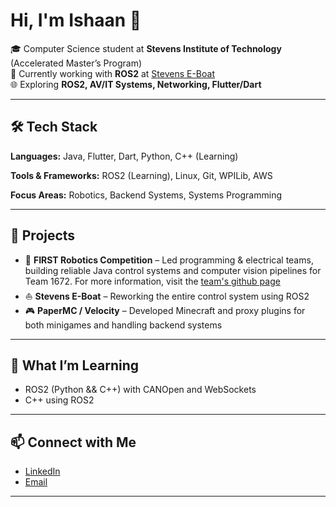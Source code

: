 # Hi, I'm Ishaan 👋  

🎓 Computer Science student at **Stevens Institute of Technology** (Accelerated Master’s Program)  
🤖 Currently working with **ROS2** at [Stevens E-Boat](https://github.com/Stevens-Electric-Boatworks)  
🌐 Exploring  **ROS2, AV/IT Systems, Networking, Flutter/Dart**  

---

## 🛠️ Tech Stack  
**Languages:** Java, Flutter, Dart, Python, C++ (Learning) 

**Tools & Frameworks:** ROS2 (Learning), Linux, Git, WPILib, AWS

**Focus Areas:** Robotics, Backend Systems, Systems Programming 

---

## 🚀 Projects  
- 🔩 **FIRST Robotics Competition** – Led programming & electrical teams, building reliable Java control systems and computer vision pipelines for Team 1672. For more information, visit the [team's github page](https://github.com/FRCTeam1672) 
- ⛵ **Stevens E-Boat** – Reworking the entire control system using ROS2  
- 🎮 **PaperMC / Velocity** – Developed Minecraft and proxy plugins for both minigames and handling backend systems 

---

## 🌱 What I’m Learning  
- ROS2 (Python && C++) with CANOpen and WebSockets
- C++ using ROS2
---

## 📫 Connect with Me  
- [LinkedIn](https://linkedin.com/in/sayal-ishaan)  
- [Email](mailto:isayal@stevens.edu)  
---
